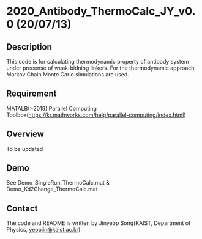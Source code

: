 # 2020_Antibody_ThermoCalc_JY_v0.0 (20/07/13)
 
## Description
This code is for calculating thermodynamic property of antibody system under precense of weak-bidning linkers. For the thermodynamic approach, Markov Chain Monte Carlo simulations are used. 

## Requirement
MATALB(>2019)
Parallel Computing Toolbox(https://kr.mathworks.com/help/parallel-computing/index.html)

## Overview
To be updated

## Demo
See Demo_SingleRun_ThermoCalc.mat & Demo_Kd2Change_ThermoCalc.mat

## Contact
The code and README is written by Jinyeop Song(KAIST, Department of Physics, yeopjin@kaist.ac.kr)
